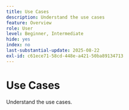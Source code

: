 ```yaml
---
title: Use Cases
description: Understand the use cases
feature: Overview
role: User
level: Beginner, Intermediate
hide: yes
index: no
last-substantial-update: 2025-08-22
exl-id: c61ece71-58cd-448e-a421-50ba89134713
---
```

# Use Cases

Understand the use cases.
